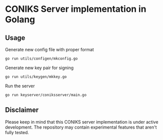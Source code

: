 # CONIKS Server implementation in Golang

## Usage
Generate new config file with proper format
```
go run utils/configen/mkconfig.go
```

Generate new key pair for signing
``` 
go run utils/keygen/mkkey.go 
```

Run the server
```
go run keyserver/coniksserver/main.go
```

## Disclaimer
Please keep in mind that this CONIKS server implementation is under active development. The repository may contain experimental features that aren't fully tested.
